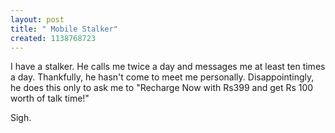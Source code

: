 ```yaml
--- 
layout: post
title: " Mobile Stalker"
created: 1138768723
---
```

I have a stalker. He calls me twice a day and messages me at least ten times a day. Thankfully, he hasn't come to meet me personally. Disappointingly, he does this only to ask me to "Recharge Now with Rs399 and get Rs 100 worth of talk time!" 

Sigh.

